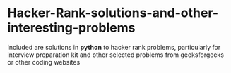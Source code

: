 # Hacker-Rank-solutions-and-other-interesting-problems
Included are solutions in **python** to hacker rank problems, particularly for interview preparation kit 
and other selected problems from geeksforgeeks or other coding websites
